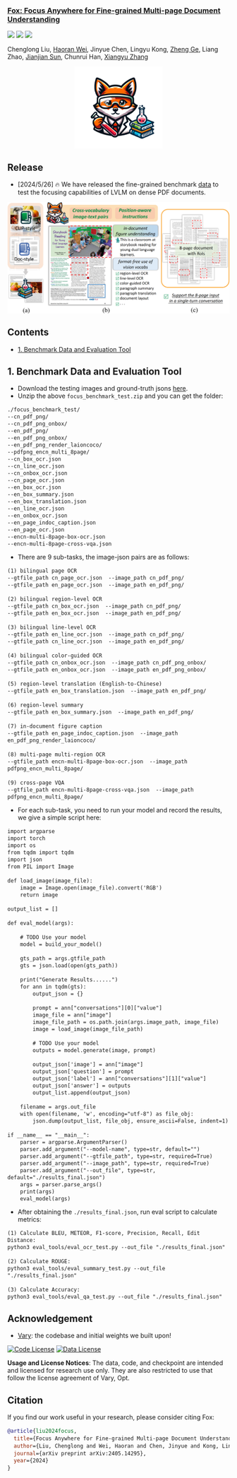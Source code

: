 <h3><a href="https://github.com/ucaslcl/Fox/blob/main/Fox_paper.pdf">Fox: Focus Anywhere for Fine-grained Multi-page Document Understanding</a></h3>
<a href="https://arxiv.org/abs/2405.14295"><img src="https://img.shields.io/badge/Paper-PDF-orange"></a> 
<a href="https://ucaslcl.github.io/foxhome/"><img src="https://img.shields.io/badge/Project-Page-Green"></a>
<!-- <a href='https://huggingface.co/kppkkp/OneChart/tree/main'><img src='https://img.shields.io/badge/%F0%9F%A4%97%20Hugging%20Face-Models-blue'></a> -->
<a href="https://zhuanlan.zhihu.com/p/699450474"><img src="https://img.shields.io/badge/zhihu-yellow"></a> 

Chenglong Liu, [Haoran Wei](https://scholar.google.com/citations?user=J4naK0MAAAAJ&hl=en), Jinyue Chen, Lingyu Kong, [Zheng Ge](https://joker316701882.github.io/), Liang Zhao, [Jianjian Sun](https://scholar.google.com/citations?user=MVZrGkYAAAAJ&hl=en), Chunrui Han, [Xiangyu Zhang](https://scholar.google.com/citations?user=yuB-cfoAAAAJ&hl=en)
	


<p align="center">
<img src="assets/Fox.png" style="width: 200px" align=center>
</p>

## Release
- [2024/5/26] 🔥 We have released the fine-grained benchmark [data](https://drive.google.com/file/d/1dYll_BBuJIefvHmLHmgJZsg6Qkfzi4gj/view?usp=sharing) to test the focusing capabilities of LVLM on dense PDF documents.


<p align="center">
<img src="assets/intro_00.png" style="width: 700px" align=center>
</p>


## Contents
- [1. Benchmark Data and Evaluation Tool](#1-benchmark-data-and-evaluation-tool)



## 1. Benchmark Data and Evaluation Tool
- Download the testing images and ground-truth jsons [here](https://drive.google.com/file/d/1dYll_BBuJIefvHmLHmgJZsg6Qkfzi4gj/view?usp=sharing).
- Unzip the above `focus_benchmark_test.zip` and you can get the folder:
```
./focus_benchmark_test/
--cn_pdf_png/
--cn_pdf_png_onbox/
--en_pdf_png/
--en_pdf_png_onbox/
--en_pdf_png_render_laioncoco/
--pdfpng_encn_multi_8page/
--cn_box_ocr.json
--cn_line_ocr.json
--cn_onbox_ocr.json
--cn_page_ocr.json
--en_box_ocr.json
--en_box_summary.json
--en_box_translation.json
--en_line_ocr.json
--en_onbox_ocr.json
--en_page_indoc_caption.json
--en_page_ocr.json
--encn-multi-8page-box-ocr.json
--encn-multi-8page-cross-vqa.json
```
- There are 9 sub-tasks, the image-json pairs are as follows:
```
(1) bilingual page OCR
--gtfile_path cn_page_ocr.json  --image_path cn_pdf_png/
--gtfile_path en_page_ocr.json  --image_path en_pdf_png/

(2) bilingual region-level OCR
--gtfile_path cn_box_ocr.json  --image_path cn_pdf_png/
--gtfile_path en_box_ocr.json  --image_path en_pdf_png/

(3) bilingual line-level OCR
--gtfile_path en_line_ocr.json  --image_path cn_pdf_png/
--gtfile_path cn_line_ocr.json  --image_path en_pdf_png/

(4) bilingual color-guided OCR
--gtfile_path cn_onbox_ocr.json  --image_path cn_pdf_png_onbox/
--gtfile_path en_onbox_ocr.json  --image_path en_pdf_png_onbox/

(5) region-level translation (English-to-Chinese)
--gtfile_path en_box_translation.json  --image_path en_pdf_png/

(6) region-level summary
--gtfile_path en_box_summary.json  --image_path en_pdf_png/

(7) in-document figure caption
--gtfile_path en_page_indoc_caption.json  --image_path en_pdf_png_render_laioncoco/

(8) multi-page multi-region OCR
--gtfile_path encn-multi-8page-box-ocr.json  --image_path pdfpng_encn_multi_8page/

(9) cross-page VQA
--gtfile_path encn-multi-8page-cross-vqa.json  --image_path pdfpng_encn_multi_8page/
```
- For each sub-task, you need to run your model and record the results, we give a simple script here:
```
import argparse
import torch
import os
from tqdm import tqdm
import json
from PIL import Image

def load_image(image_file):
    image = Image.open(image_file).convert('RGB')
    return image

output_list = []

def eval_model(args):

    # TODO Use your model
    model = build_your_model()

    gts_path = args.gtfile_path
    gts = json.load(open(gts_path))

    print("Generate Results......")
    for ann in tqdm(gts):
        output_json = {}
        
        prompt = ann["conversations"][0]["value"]
        image_file = ann["image"] 
        image_file_path = os.path.join(args.image_path, image_file)
        image = load_image(image_file_path)
        
        # TODO Use your model
        outputs = model.generate(image, prompt)

        output_json['image'] = ann["image"]
        output_json['question'] = prompt 
        output_json['label'] = ann["conversations"][1]["value"]
        output_json['answer'] = outputs
        output_list.append(output_json)

    filename = args.out_file
    with open(filename, 'w', encoding="utf-8") as file_obj:
        json.dump(output_list, file_obj, ensure_ascii=False, indent=1)

if __name__ == "__main__":
    parser = argparse.ArgumentParser()
    parser.add_argument("--model-name", type=str, default="")
    parser.add_argument("--gtfile_path", type=str, required=True)
    parser.add_argument("--image_path", type=str, required=True)
    parser.add_argument("--out_file", type=str, default="./results_final.json")
    args = parser.parse_args()
    print(args)
    eval_model(args)
```
- After obtaining the `./results_final.json`, run eval script to calculate metrics:
   
```
(1) Calculate BLEU, METEOR, F1-score, Precision, Recall, Edit Distance:
python3 eval_tools/eval_ocr_test.py --out_file "./results_final.json"

(2) Calculate ROUGE:
python3 eval_tools/eval_summary_test.py --out_file "./results_final.json"

(3) Calculate Accuracy:
python3 eval_tools/eval_qa_test.py --out_file "./results_final.json"
```


## Acknowledgement
- [Vary](https://github.com/Ucas-HaoranWei/Vary): the codebase and initial weights we built upon!

[![Code License](https://img.shields.io/badge/Code%20License-Apache_2.0-green.svg)](https://github.com/tatsu-lab/stanford_alpaca/blob/main/LICENSE)
[![Data License](https://img.shields.io/badge/Data%20License-CC%20By%20NC%204.0-red.svg)](https://github.com/tatsu-lab/stanford_alpaca/blob/main/DATA_LICENSE)

**Usage and License Notices**: The data, code, and checkpoint are intended and licensed for research use only. They are also restricted to use that follow the license agreement of Vary, Opt. 


## Citation
If you find our work useful in your research, please consider citing Fox:
```bibtex
@article{liu2024focus,
  title={Focus Anywhere for Fine-grained Multi-page Document Understanding},
  author={Liu, Chenglong and Wei, Haoran and Chen, Jinyue and Kong, Lingyu and Ge, Zheng and Zhu, Zining and Zhao, Liang and Sun, Jianjian and Han, Chunrui and Zhang, Xiangyu},
  journal={arXiv preprint arXiv:2405.14295},
  year={2024}
}
```
